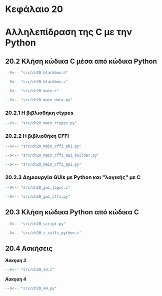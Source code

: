 # Κεφάλαιο 20

<h1>Αλληλεπίδραση της C με την Python</h1>

## 20.2 Κλήση κώδικα C μέσα από κώδικα Python

```{.c title="ch20_blackbox.h" linenums="1"}
--8<-- "src/ch20_blackbox.h"
```

```{.c title="ch20_blackbox.c" linenums="1"}
--8<-- "src/ch20_blackbox.c"
```

```{.c title="ch20_main.c" linenums="1"}
--8<-- "src/ch20_main.c"
```

```{.py title="ch20_main_data.py" linenums="1"}
--8<-- "src/ch20_main_data.py"
```

### 20.2.1 Η βιβλιοθήκη ctypes

```{.py title="ch20_main_ctypes.py" linenums="1"}
--8<-- "src/ch20_main_ctypes.py"
```

### 20.2.2 Η βιβλιοθήκη CFFI

```{.py title="ch20_main_cffi_abi.py" linenums="1"}
--8<-- "src/ch20_main_cffi_abi.py"
```

```{.py title="ch20_main_cffi_api_builder.py" linenums="1"}
--8<-- "src/ch20_main_cffi_api_builder.py"
```

```{.py title="ch20_main_cffi_api.py" linenums="1"}
--8<-- "src/ch20_main_cffi_api.py"
```

### 20.2.3 Δημιουργία GUIs με Python και "λογικής" με C

```{.c title="ch20_gui_logic.c" linenums="1"}
--8<-- "src/ch20_gui_logic.c"
```

```{.py title="ch20_gui_cffi.py" linenums="1"}
--8<-- "src/ch20_gui_cffi.py"
```

## 20.3 Κλήση κώδικα Python από κώδικα C

```{.py title="ch20_script.py" linenums="1"}
--8<-- "src/ch20_script.py"
```

```{.c title="ch20_c_calls_python.c" linenums="1"}
--8<-- "src/ch20_c_calls_python.c"
```

## 20.4 Ασκήσεις

<!-- ***Άσκηση 1***

***Άσκηση 2*** -->

***Άσκηση 3***
```{.c title="ch20_e3.c" linenums="1"}
--8<-- "src/ch20_e3.c"
```

***Άσκηση 4***

```{.py title="ch20_e4.py" linenums="1"}
--8<-- "src/ch20_e4.py"
```